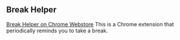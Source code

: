 Break Helper
------------

[Break Helper on Chrome Webstore](https://chrome.google.com/webstore/detail/dllmmaniogaffdnagcenlnnlbahmlmld)
This is a Chrome extension that periodically reminds you to take a break.
